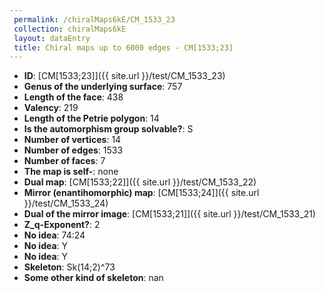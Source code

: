 ```yaml
--- 
 permalink: /chiralMaps6kE/CM_1533_23 
 collection: chiralMaps6kE
 layout: dataEntry
 title: Chiral maps up to 6000 edges - CM[1533;23]
---
```


- **ID**: [CM[1533;23]]({{ site.url }}/test/CM_1533_23)
- **Genus of the underlying surface**: 757
- **Length of the face**: 438
- **Valency**: 219
- **Length of the Petrie polygon**: 14
- **Is the automorphism group solvable?**: S
- **Number of vertices**: 14
- **Number of edges**: 1533
- **Number of faces**: 7
- **The map is self-**: none
- **Dual map**: [CM[1533;22]]({{ site.url }}/test/CM_1533_22)
- **Mirror (enantihomorphic) map**: [CM[1533;24]]({{ site.url }}/test/CM_1533_24)
- **Dual of the mirror image**: [CM[1533;21]]({{ site.url }}/test/CM_1533_21)
- **Z_q-Exponent?**: 2
- **No idea**:  74:24
- **No idea**: Y
- **No idea**: Y
- **Skeleton**: Sk(14;2)^73
- **Some other kind of skeleton**: nan
